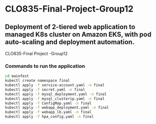 # CLO835-Final-Project-Group12
## Deployment of 2-tiered web application to managed K8s cluster on Amazon EKS, with pod auto-scaling and deployment automation.
CLO835-Final Project -Group12





### Commands to run the application
```bash
cd mainfest
kubectl create namespace final
kubectl apply -f service-account.yaml -n final
kubectl apply -f secret.yaml -n final
kubectl apply -f mysql_deployment.yaml -n final
kubectl apply -f mysql_clusterip.yaml -n final
kubectl apply -f ConfigMap.yaml -n final
kubectl apply -f webapp_deployment.yaml -n final
kubectl apply -f webapp_lb.yaml -n final
kubectl apply -f hpa_config.yaml -n final
